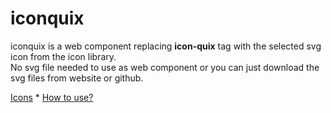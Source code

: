 # iconquix
iconquix is a web component replacing **icon-quix** tag with the selected svg icon from the icon library.  
No svg file needed to use as web component or you can just download the svg files from website or github.  
  
[Icons](https://www.iconquix.com/ "iconquix icons") * [How to use?](https://www.iconquix.com/how "iconquix how to use?")  